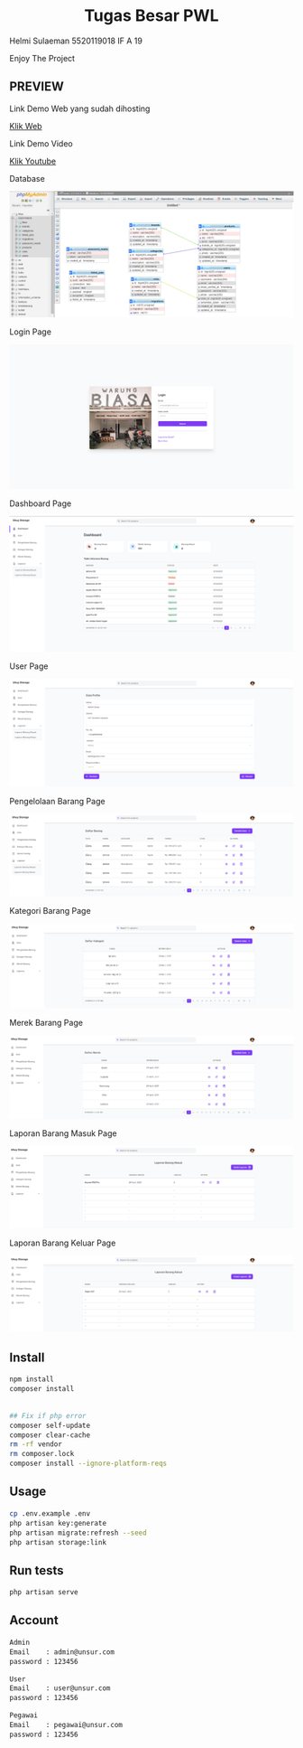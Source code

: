 <h1 align="center">Tugas Besar PWL</h1>
<p> Helmi Sulaeman 5520119018 IF A 19</p>
<p> Enjoy The Project </p>


## PREVIEW
<p>Link Demo Web yang sudah dihosting</p>
<a href="http://immense-river-47392.herokuapp.com/">Klik Web</a>
<p>Link Demo Video</p>
<a href="https://youtu.be/_3ySWTGIR-A">Klik Youtube</a>
<p>Database</p>
<img src="preview0.png"/>
<p>Login Page</p>
<img src="preview1.png"/>
<p>Dashboard Page</p>
<img src="preview2.png"/>
<p>User Page</p>
<img src="preview3.png"/>
<p>Pengelolaan Barang Page</p>
<img src="preview4.png"/>
<p>Kategori Barang Page</p>
<img src="preview5.png"/>
<p>Merek Barang Page</p>
<img src="preview6.png"/>
<p>Laporan Barang Masuk Page</p>
<img src="preview7.png"/>
<p>Laporan Barang Keluar Page</p>
<img src="preview8.png"/>

## Install

```sh
npm install
composer install
```
```sh

## Fix if php error  
composer self-update
composer clear-cache
rm -rf vendor
rm composer.lock
composer install --ignore-platform-reqs
```
## Usage

```sh
cp .env.example .env
php artisan key:generate
php artisan migrate:refresh --seed
php artisan storage:link
```

## Run tests

```sh
php artisan serve
```

## Account

```sh
Admin
Email    : admin@unsur.com
password : 123456
```

```sh
User
Email    : user@unsur.com
password : 123456
```

```sh
Pegawai
Email    : pegawai@unsur.com
password : 123456
```
